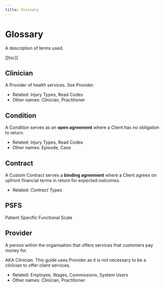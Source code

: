 ```yaml
---
title: Glossary
---
```


# Glossary

A description of terms used.

[[toc]]

## Clinician

A Provider of health services. See Provider.

- Related: Injury Types, Read Codes
- Other names: Clinician, Practitioner

## Condition

A Condition serves as an **open agreement** where a Client has no obligation to return.

- Related: Injury Types, Read Codes
- Other names: Episode, Case

## Contract

A Custom Contract serves a **binding agreement** where a Client agrees on upfront financial terms in return for expected outcomes.

- Related: _Contract Types_

## PSFS

Patient Specific Functional Scale

## Provider

A person within the organisation that offers services that customers pay money for.

AKA Clinician. This guide uses Provider as it is not necessary to be a clinician to offer client services.

- Related: Employee, Wages, Commissions, System Users
- Other names: Clinician, Practitioner
